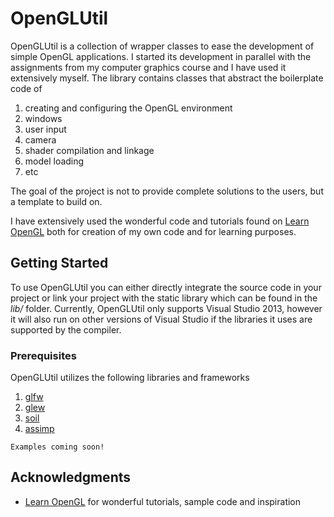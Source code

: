 # OpenGLUtil

OpenGLUtil is a collection of wrapper classes to ease the development of simple OpenGL applications. I started its development
in parallel with the assignments from my computer graphics course and I have used it extensively myself.
The library contains classes that abstract the boilerplate code of 

1. creating and configuring the OpenGL environment
2. windows
3. user input
4. camera
5. shader compilation and linkage
6. model loading
7. etc

The goal of the project is not to provide complete solutions to the users, but a template to build on.

I have extensively used the wonderful code and tutorials found on [Learn OpenGL](https://learnopengl.com/) both for creation
of my own code and for learning purposes.

## Getting Started

To use OpenGLUtil you can either directly integrate the source code in your project or link your project with the static library
which can be found in the _lib/_ folder. Currently, OpenGLUtil only supports Visual Studio 2013, however it will also run on other versions
of Visual Studio if the libraries it uses are supported by the compiler.

### Prerequisites

OpenGLUtil utilizes the following libraries and frameworks
1. [glfw](http://www.glfw.org/)
2. [glew](http://glew.sourceforge.net/)
3. [soil](http://www.lonesock.net/soil.html)
4. [assimp](http://www.assimp.org/)

```
Examples coming soon!
```

## Acknowledgments

* [Learn OpenGL](https://learnopengl.com/) for wonderful tutorials, sample code and inspiration
